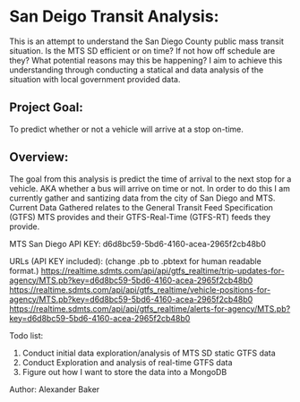 San Deigo Transit Analysis:
===========================
This is an attempt to understand the San Diego County public mass transit situation. Is the MTS SD efficient or on time?
If not how off schedule are they? What potential reasons may this be happening? I aim to achieve this understanding 
through conducting a statical and data analysis of the situation with local government provided data. 

Project Goal:
-------------
To predict whether or not a vehicle will arrive at a stop on-time.


Overview:
---------
The goal from this analysis is predict the time of arrival to the next stop for a vehicle. AKA whether a bus will arrive 
on time or not. In order to do this I am currently gather and santizing data from the city of San Diego and MTS. Current
Data Gathered relates to the General Transit Feed Specification (GTFS) MTS provides and their GTFS-Real-Time (GTFS-RT) feeds
they provide. 

MTS San Diego API KEY: d6d8bc59-5bd6-4160-acea-2965f2cb48b0

URLs (API KEY included): (change .pb to .pbtext for human readable format.)
https://realtime.sdmts.com/api/api/gtfs_realtime/trip-updates-for-agency/MTS.pb?key=d6d8bc59-5bd6-4160-acea-2965f2cb48b0
https://realtime.sdmts.com/api/api/gtfs_realtime/vehicle-positions-for-agency/MTS.pb?key=d6d8bc59-5bd6-4160-acea-2965f2cb48b0
https://realtime.sdmts.com/api/api/gtfs_realtime/alerts-for-agency/MTS.pb?key=d6d8bc59-5bd6-4160-acea-2965f2cb48b0


Todo list:
1. Conduct initial data exploration/analysis of MTS SD static GTFS data
2. Conduct Exploration and analysis of real-time GTFS data
3. Figure out how I want to store the data into a MongoDB 

Author: Alexander Baker
